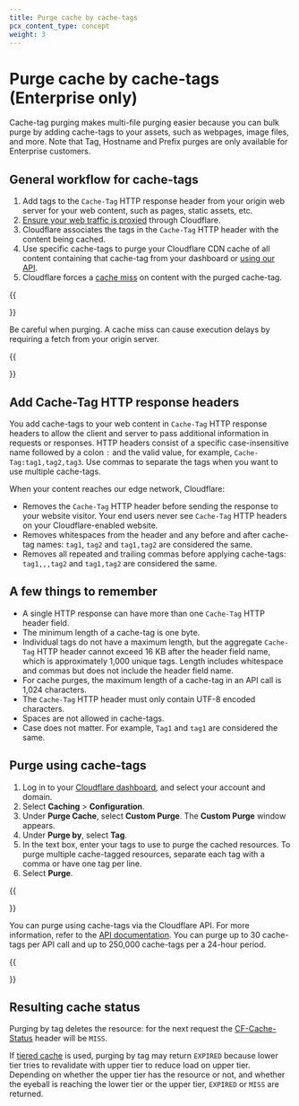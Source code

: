 ```yaml
---
title: Purge cache by cache-tags
pcx_content_type: concept
weight: 3
---
```


# Purge cache by cache-tags (Enterprise only)

Cache-tag purging makes multi-file purging easier because you can bulk purge by adding cache-tags to your assets, such as webpages, image files, and more. Note that Tag, Hostname and Prefix purges are only available for Enterprise customers.

## General workflow for cache-tags

1. Add tags to the `Cache-Tag` HTTP response header from your origin web server for your web content, such as pages, static assets, etc.
2. [Ensure your web traffic is proxied](/dns/manage-dns-records/reference/proxied-dns-records/) through Cloudflare.
3. Cloudflare associates the tags in the `Cache-Tag` HTTP header with the content being cached.
4. Use specific cache-tags to purge your Cloudflare CDN cache of all content containing that cache-tag from your dashboard or [using our API](/api/operations/zone-purge).
5. Cloudflare forces a [cache miss](/cache/concepts/default-cache-behavior/#cloudflare-cache-responses) on content with the purged cache-tag.

{{<Aside type="warning" header="Warning">}}

Be careful when purging. A cache miss can cause execution delays by requiring a fetch from your origin server.

{{</Aside>}}

## Add Cache-Tag HTTP response headers

You add cache-tags to your web content in `Cache-Tag` HTTP response headers to allow the client and server to pass additional information in requests or responses. HTTP headers consist of a specific case-insensitive name followed by a colon `:` and the valid value, for example, `Cache-Tag:tag1,tag2,tag3`. Use commas to separate the tags when you want to use multiple cache-tags.

When your content reaches our edge network, Cloudflare:

- Removes the `Cache-Tag` HTTP header before sending the response to your website visitor. Your end users never see `Cache-Tag` HTTP headers on your Cloudflare-enabled website.
- Removes whitespaces from the header and any before and after cache-tag names: `tag1`, `tag2` and `tag1,tag2` are considered the same.
- Removes all repeated and trailing commas before applying cache-tags: `tag1,,,tag2` and `tag1,tag2` are considered the same.

## A few things to remember

- A single HTTP response can have more than one `Cache-Tag` HTTP header field.
- The minimum length of a cache-tag is one byte.
- Individual tags do not have a maximum length, but the aggregate `Cache-Tag` HTTP header cannot exceed 16 KB after the header field name, which is approximately 1,000 unique tags. Length includes whitespace and commas but does not include the header field name.
- For cache purges, the maximum length of a cache-tag in an API call is 1,024 characters.
- The `Cache-Tag` HTTP header must only contain UTF-8 encoded characters.
- Spaces are not allowed in cache-tags.
- Case does not matter. For example, `Tag1` and `tag1` are considered the same.

## Purge using cache-tags

1. Log in to your [Cloudflare dashboard](https://dash.cloudflare.com/login), and select your account and domain.
2. Select **Caching** > **Configuration**.
3. Under **Purge Cache**, select **Custom Purge**. The **Custom Purge** window appears.
4. Under **Purge by**, select **Tag**.
5. In the text box, enter your tags to use to purge the cached resources. To purge multiple cache-tagged resources, separate each tag with a comma or have one tag per line.
6. Select **Purge**.

{{<Aside type="note" header="API">}}

You can purge using cache-tags via the Cloudflare API. For more information, refer to the [API documentation](/api/operations/zone-purge). You can purge up to 30 cache-tags per API call and up to 250,000 cache-tags per a 24-hour period.

{{</Aside>}}

## Resulting cache status

Purging by tag deletes the resource: for the next request the [CF-Cache-Status](/cache/concepts/default-cache-behavior/#cloudflare-cache-responses) header will be `MISS`.

If [tiered cache](/cache/how-to/tiered-cache/) is used, purging by tag may return `EXPIRED` because lower tier tries to revalidate with upper tier to reduce load on upper tier.
Depending on whether the upper tier has the resource or not, and whether the eyeball is reaching the lower tier or the upper tier, `EXPIRED` or `MISS` are returned.
